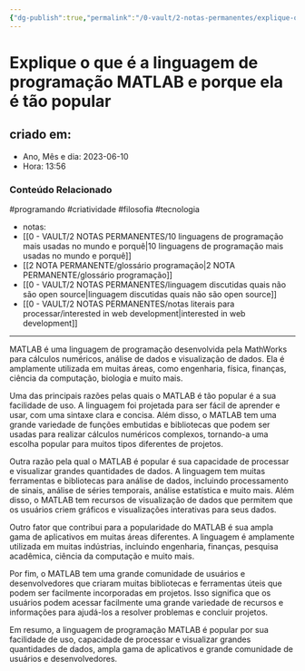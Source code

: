 ```yaml
---
{"dg-publish":true,"permalink":"/0-vault/2-notas-permanentes/explique-o-que-e-a-linguagem-de-programacao-matlab-e-porque-ela-e-tao-popular/","tags":["permanente","programando","criatividade","filosofia","tecnologia"],"dgHomeLink":true,"dgShowLocalGraph":true,"dgShowFileTree":true,"dgEnableSearch":true,"noteIcon":""}
---
```


# Explique o que é a linguagem de programação MATLAB e porque ela é tão popular

## criado em: 
-  Ano, Mês e dia: 2023-06-10
- Hora: 13:56

### Conteúdo Relacionado
#programando #criatividade #filosofia #tecnologia 
- notas: 
- [[0 - VAULT/2 NOTAS PERMANENTES/10 linguagens de programação mais usadas no mundo e porquê\|10 linguagens de programação mais usadas no mundo e porquê]]
- [[2 NOTA PERMANENTE/glossário programação\|2 NOTA PERMANENTE/glossário programação]]
- [[0 - VAULT/2 NOTAS PERMANENTES/linguagem discutidas quais não são open source\|linguagem discutidas quais não são open source]]
- [[0 - VAULT/2 NOTAS PERMANENTES/notas literais para processar/interested in web development\|interested in web development]]
---

MATLAB é uma linguagem de programação desenvolvida pela MathWorks para cálculos numéricos, análise de dados e visualização de dados. Ela é amplamente utilizada em muitas áreas, como engenharia, física, finanças, ciência da computação, biologia e muito mais.

Uma das principais razões pelas quais o MATLAB é tão popular é a sua facilidade de uso. A linguagem foi projetada para ser fácil de aprender e usar, com uma sintaxe clara e concisa. Além disso, o MATLAB tem uma grande variedade de funções embutidas e bibliotecas que podem ser usadas para realizar cálculos numéricos complexos, tornando-a uma escolha popular para muitos tipos diferentes de projetos.

Outra razão pela qual o MATLAB é popular é sua capacidade de processar e visualizar grandes quantidades de dados. A linguagem tem muitas ferramentas e bibliotecas para análise de dados, incluindo processamento de sinais, análise de séries temporais, análise estatística e muito mais. Além disso, o MATLAB tem recursos de visualização de dados que permitem que os usuários criem gráficos e visualizações interativas para seus dados.

Outro fator que contribui para a popularidade do MATLAB é sua ampla gama de aplicativos em muitas áreas diferentes. A linguagem é amplamente utilizada em muitas indústrias, incluindo engenharia, finanças, pesquisa acadêmica, ciência da computação e muito mais.

Por fim, o MATLAB tem uma grande comunidade de usuários e desenvolvedores que criaram muitas bibliotecas e ferramentas úteis que podem ser facilmente incorporadas em projetos. Isso significa que os usuários podem acessar facilmente uma grande variedade de recursos e informações para ajudá-los a resolver problemas e concluir projetos.

Em resumo, a linguagem de programação MATLAB é popular por sua facilidade de uso, capacidade de processar e visualizar grandes quantidades de dados, ampla gama de aplicativos e grande comunidade de usuários e desenvolvedores.